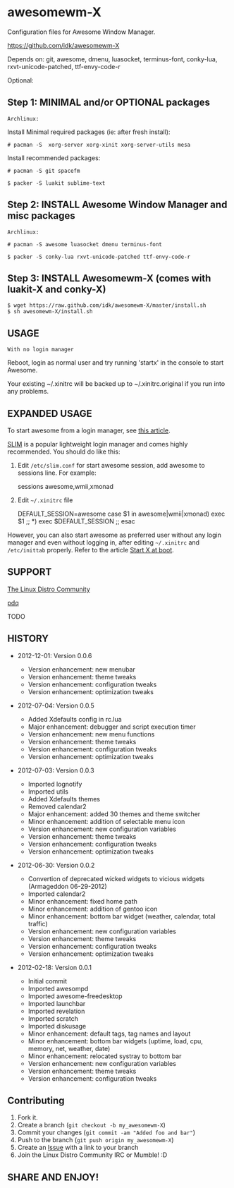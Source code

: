 awesomewm-X
===========

Configuration files for Awesome Window Manager.

https://github.com/idk/awesomewm-X

Depends on:  git, awesome, dmenu, luasocket, terminus-font, conky-lua, rxvt-unicode-patched, ttf-envy-code-r

Optional:


Step 1: MINIMAL and/or OPTIONAL packages
-----------------------------------------------

`Archlinux:`

Install Minimal required packages (ie: after fresh install):

    # pacman -S  xorg-server xorg-xinit xorg-server-utils mesa


Install recommended packages:

    # pacman -S git spacefm

    $ packer -S luakit sublime-text


Step 2: INSTALL Awesome Window Manager and misc packages
------------------------------

`Archlinux:`

    # pacman -S awesome luasocket dmenu terminus-font
    
    $ packer -S conky-lua rxvt-unicode-patched ttf-envy-code-r


Step 3: INSTALL Awesomewm-X (comes with luakit-X and conky-X)
-------------------

    $ wget https://raw.github.com/idk/awesomewm-X/master/install.sh
    $ sh awesomewm-X/install.sh

USAGE
-----

`With no login manager`

Reboot, login as normal user and try running 'startx' in the console to start Awesome. 

Your existing ~/.xinitrc will be backed up to ~/.xinitrc.original
 if you run into any problems.

EXPANDED USAGE
--------------

To start awesome from a login manager, see [this article][3].

[SLIM][4] is a popular lightweight login manager and comes highly recommended. You should do like this:

1) Edit `/etc/slim.conf` for start awesome session, add awesome to sessions line.
For example:

    sessions             awesome,wmii,xmonad

2) Edit `~/.xinitrc` file

    DEFAULT_SESSION=awesome
    case $1 in
      awesome|wmii|xmonad) exec $1 ;;
      *) exec $DEFAULT_SESSION ;;
    esac

However, you can also start awesome as preferred user without any login manager and even without logging in, after editing `~/.xinitrc` and `/etc/inittab` properly. Refer to the article [Start X at boot][5]. 


SUPPORT
-------

[The Linux Distro Community][6]

[pdq][7]


TODO


HISTORY
-------

* 2012-12-01: Version 0.0.6
  - Version enhancement: new menubar
  - Version enhancement: theme tweaks
  - Version enhancement: configuration tweaks
  - Version enhancement: optimization tweaks

* 2012-07-04: Version 0.0.5

  - Added Xdefaults config in rc.lua
  - Major enhancement: debugger and script execution timer
  - Version enhancement: new menu functions
  - Version enhancement: theme tweaks
  - Version enhancement: configuration tweaks
  - Version enhancement: optimization tweaks

* 2012-07-03: Version 0.0.3

   - Imported lognotify
   - Imported utils
   - Added Xdefaults themes
   - Removed calendar2
   - Major enhancement: added 30 themes and theme switcher
   - Minor enhancement: addition of selectable menu icon
   - Version enhancement: new configuration variables
   - Version enhancement: theme tweaks
   - Version enhancement: configuration tweaks
   - Version enhancement: optimization tweaks

* 2012-06-30: Version 0.0.2

   - Convertion of deprecated wicked widgets to vicious widgets (Armageddon 06-29-2012)
   - Imported calendar2
   - Minor enhancement: fixed home path
   - Minor enhancement: addition of gentoo icon
   - Minor enhancement: bottom bar widget (weather, calendar, total traffic)
   - Version enhancement: new configuration variables
   - Version enhancement: theme tweaks
   - Version enhancement: configuration tweaks
   - Version enhancement: optimization tweaks

* 2012-02-18: Version 0.0.1
      
   - Initial commit
   - Imported awesompd
   - Imported awesome-freedesktop
   - Imported launchbar
   - Imported revelation
   - Imported scratch
   - Imported diskusage
   - Minor enhancement: default tags, tag names and layout
   - Minor enhancement: bottom bar widgets (uptime, load, cpu, memory, net, weather, date)
   - Minor enhancement: relocated systray to bottom bar
   - Version enhancement: new configuration variables
   - Version enhancement: theme tweaks
   - Version enhancement: configuration tweaks


Contributing
------------

1. Fork it.
2. Create a branch (`git checkout -b my_awesomewm-X`)
3. Commit your changes (`git commit -am "Added foo and bar"`)
4. Push to the branch (`git push origin my_awesomewm-X`)
5. Create an [Issue][7] with a link to your branch
6. Join the Linux Distro Community IRC or Mumble! :D

SHARE AND ENJOY!
----------------

[3]: https://wiki.archlinux.org/index.php/Display_Manager
[4]: https://wiki.archlinux.org/index.php/SLIM
[5]: https://wiki.archlinux.org/index.php/Start_X_at_boot
[6]: http://www.linuxdistrocommunity.com
[7]: https://github.com/idk/awesomewm-X/issues
[9]: http://w3.impa.br/~diego/software/luasocket
